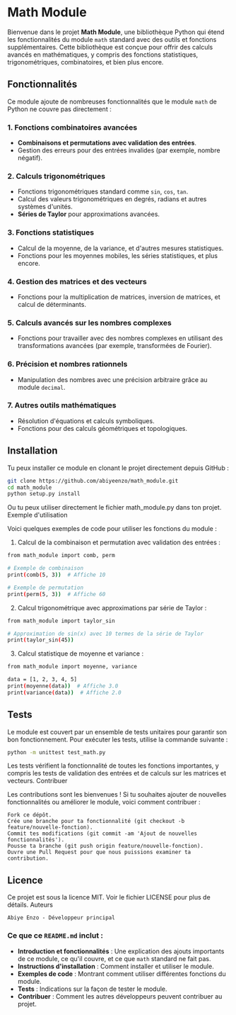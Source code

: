# Math Module

Bienvenue dans le projet **Math Module**, une bibliothèque Python qui étend les fonctionnalités du module `math` standard avec des outils et fonctions supplémentaires. Cette bibliothèque est conçue pour offrir des calculs avancés en mathématiques, y compris des fonctions statistiques, trigonométriques, combinatoires, et bien plus encore.

## Fonctionnalités

Ce module ajoute de nombreuses fonctionnalités que le module `math` de Python ne couvre pas directement :

### 1. **Fonctions combinatoires avancées**
   - **Combinaisons et permutations avec validation des entrées**.
   - Gestion des erreurs pour des entrées invalides (par exemple, nombre négatif).

### 2. **Calculs trigonométriques**
   - Fonctions trigonométriques standard comme `sin`, `cos`, `tan`.
   - Calcul des valeurs trigonométriques en degrés, radians et autres systèmes d'unités.
   - **Séries de Taylor** pour approximations avancées.

### 3. **Fonctions statistiques**
   - Calcul de la moyenne, de la variance, et d'autres mesures statistiques.
   - Fonctions pour les moyennes mobiles, les séries statistiques, et plus encore.

### 4. **Gestion des matrices et des vecteurs**
   - Fonctions pour la multiplication de matrices, inversion de matrices, et calcul de déterminants.

### 5. **Calculs avancés sur les nombres complexes**
   - Fonctions pour travailler avec des nombres complexes en utilisant des transformations avancées (par exemple, transformées de Fourier).

### 6. **Précision et nombres rationnels**
   - Manipulation des nombres avec une précision arbitraire grâce au module `decimal`.

### 7. **Autres outils mathématiques**
   - Résolution d'équations et calculs symboliques.
   - Fonctions pour des calculs géométriques et topologiques.

## Installation

Tu peux installer ce module en clonant le projet directement depuis GitHub :

```bash
git clone https://github.com/abiyeenzo/math_module.git
cd math_module
python setup.py install
```

Ou tu peux utiliser directement le fichier math_module.py dans ton projet.
Exemple d'utilisation

Voici quelques exemples de code pour utiliser les fonctions du module :
1. Calcul de la combinaison et permutation avec validation des entrées :

```bash
from math_module import comb, perm

# Exemple de combinaison
print(comb(5, 3))  # Affiche 10

# Exemple de permutation
print(perm(5, 3))  # Affiche 60
```

2. Calcul trigonométrique avec approximations par série de Taylor :

```bash
from math_module import taylor_sin

# Approximation de sin(x) avec 10 termes de la série de Taylor
print(taylor_sin(45))
```

3. Calcul statistique de moyenne et variance :

```bash
from math_module import moyenne, variance

data = [1, 2, 3, 4, 5]
print(moyenne(data))  # Affiche 3.0
print(variance(data))  # Affiche 2.0
```

## Tests

Le module est couvert par un ensemble de tests unitaires pour garantir son bon fonctionnement. Pour exécuter les tests, utilise la commande suivante :

```bash
python -m unittest test_math.py
```

Les tests vérifient la fonctionnalité de toutes les fonctions importantes, y compris les tests de validation des entrées et de calculs sur les matrices et vecteurs.
Contribuer

Les contributions sont les bienvenues ! Si tu souhaites ajouter de nouvelles fonctionnalités ou améliorer le module, voici comment contribuer :

    Fork ce dépôt.
    Crée une branche pour ta fonctionnalité (git checkout -b feature/nouvelle-fonction).
    Commit tes modifications (git commit -am 'Ajout de nouvelles fonctionnalités').
    Pousse ta branche (git push origin feature/nouvelle-fonction).
    Ouvre une Pull Request pour que nous puissions examiner ta contribution.

## Licence

Ce projet est sous la licence MIT. Voir le fichier LICENSE pour plus de détails.
Auteurs

    Abiye Enzo - Développeur principal
    


### Ce que ce `README.md` inclut :
- **Introduction et fonctionnalités** : Une explication des ajouts importants de ce module, ce qu'il couvre, et ce que `math` standard ne fait pas.
- **Instructions d'installation** : Comment installer et utiliser le module.
- **Exemples de code** : Montrant comment utiliser différentes fonctions du module.
- **Tests** : Indications sur la façon de tester le module.
- **Contribuer** : Comment les autres développeurs peuvent contribuer au projet.

